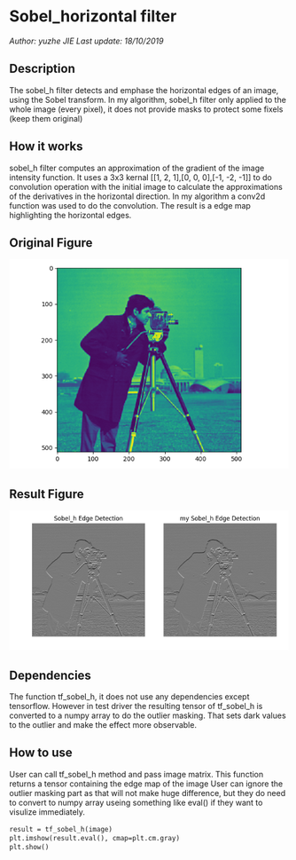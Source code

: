 # Sobel_horizontal filter
_Author: yuzhe JIE_
_Last update: 18/10/2019_

## Description
The sobel_h filter detects and emphase the horizontal edges of 
an image, using the Sobel transform. In my algorithm, sobel_h filter
only applied to the whole image (every pixel), it does not provide
masks to protect some fixels (keep them original)

## How it works
sobel_h filter computes an approximation of the gradient of the image
intensity function. It uses a 3x3 kernal [[1, 2, 1],[0, 0, 0],[-1, -2, -1]]
to do convolution operation with the initial image to calculate the approximations of the
derivatives in the horizontal direction. In my algorithm a conv2d 
function was used to do the convolution. The result is a edge map 
highlighting the horizontal edges.

## Original Figure
![Original_camera](original.png)

## Result Figure
![sobel_h filter](figure.png)


## Dependencies
The function tf_sobel_h, it does not use any dependencies
except tensorflow. However in test driver the resulting 
tensor of tf_sobel_h is converted to a numpy array to do 
the outlier masking. That sets dark values to the outlier
and make the effect more observable.

## How to use 
User can call tf_sobel_h method and pass image matrix. This 
function returns a tensor containing the edge map of the image
User can ignore the outlier masking part as that will not make 
huge difference, but they do need to convert to numpy array 
useing something like eval() if they want to visulize immediately.

```
result = tf_sobel_h(image)
plt.imshow(result.eval(), cmap=plt.cm.gray)
plt.show()
```

